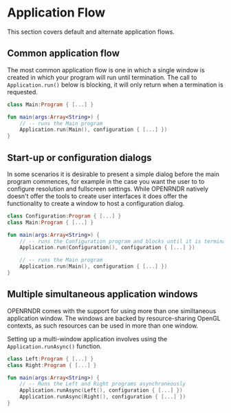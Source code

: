 # Application Flow

This section covers default and alternate application flows.

## Common application flow

The most common application flow is one in which a single window is created in which your program will run until termination. The call to `Application.run()` below is blocking, it will only return when a termination is requested.

```kotlin
class Main:Program { [...] }

fun main(args:Array<String>) {
    // -- runs the Main program
    Application.run(Main(), configuration { [...] })
}
```

## Start-up or configuration dialogs

In some scenarios it is desirable to present a simple dialog before the main program commences, for example in the case you
want the user to to configure resolution and fullscreen settings. While OPENRNDR natively doesn't offer the tools to create user interfaces it does offer the functionality to create a window to host a configuration dialog.


```kotlin
class Configuration:Program { [...] }
class Main:Program { [...] }

fun main(args:Array<String>) {
    // -- runs the Configuration program and blocks until it is terminated
    Application.run(Configuration(), configuration { [...] })

    // -- runs the Main program
    Application.run(Main(), configuration { [...] })
}
```

## Multiple simultaneous application windows

OPENRNDR comes with the support for using more than one similtaneous application window.
The windows are backed by resource-sharing OpenGL contexts, as such resources can be used in more than one window.

Setting up a multi-window application involves using the `Application.runAsync()` function.

```kotlin
class Left:Program { [...] }
class Right:Program { [...] }

fun main(args:Array<String>) {
    // -- Runs the Left and Right programs asynchroneously
    Application.runAsync(Left(), configuration { [...] })
    Application.runAsync(Right(), configuration { [...] })
}
```